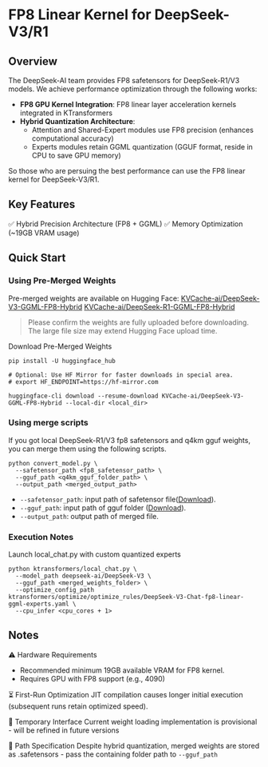 # FP8 Linear Kernel for DeepSeek-V3/R1

## Overview
The DeepSeek-AI team provides FP8 safetensors for DeepSeek-R1/V3 models. We achieve performance optimization through the following works:
- **FP8 GPU Kernel Integration**: FP8 linear layer acceleration kernels integrated in KTransformers
- **Hybrid Quantization Architecture**:
  - Attention and Shared-Expert modules use FP8 precision (enhances computational accuracy)
  - Experts modules retain GGML quantization (GGUF format, reside in CPU to save GPU memory)

So those who are persuing the best performance can use the FP8 linear kernel for DeepSeek-V3/R1.

## Key Features
✅ Hybrid Precision Architecture (FP8 + GGML)
✅ Memory Optimization (~19GB VRAM usage)

## Quick Start
### Using Pre-Merged Weights

Pre-merged weights are available on Hugging Face:
[KVCache-ai/DeepSeek-V3-GGML-FP8-Hybrid](https://huggingface.co/KVCache-ai/DeepSeek-V3)
[KVCache-ai/DeepSeek-R1-GGML-FP8-Hybrid](https://huggingface.co/KVCache-ai/DeepSeek-R1)
> Please confirm the weights are fully uploaded before downloading. The large file size may extend Hugging Face upload time.


Download Pre-Merged Weights
```shell
pip install -U huggingface_hub

# Optional: Use HF Mirror for faster downloads in special area.
# export HF_ENDPOINT=https://hf-mirror.com 

huggingface-cli download --resume-download KVCache-ai/DeepSeek-V3-GGML-FP8-Hybrid --local-dir <local_dir>
```
### Using merge scripts
If you got local DeepSeek-R1/V3 fp8 safetensors and q4km gguf weights, you can merge them using the following scripts.

```shell
python convert_model.py \
  --safetensor_path <fp8_safetensor_path> \
  --gguf_path <q4km_gguf_folder_path> \
  --output_path <merged_output_path>
```

* `--safetensor_path`:	input path of safetensor file([Download](https://huggingface.co/deepseek-ai/DeepSeek-V3/tree/main)).
* `--gguf_path`: input path of gguf folder ([Download](https://huggingface.co/unsloth/DeepSeek-V3-GGUF/tree/main/DeepSeek-V3-Q4_K_M)).
* `--output_path`: output path of merged file.


### Execution Notes

Launch local_chat.py with custom quantized experts
```shell
python ktransformers/local_chat.py \
  --model_path deepseek-ai/DeepSeek-V3 \
  --gguf_path <merged_weights_folder> \
  --optimize_config_path ktransformers/optimize/optimize_rules/DeepSeek-V3-Chat-fp8-linear-ggml-experts.yaml \
  --cpu_infer <cpu_cores + 1>
```


## Notes

⚠️ Hardware Requirements
* Recommended minimum 19GB available VRAM for FP8 kernel.
* Requires GPU with FP8 support (e.g., 4090)

⏳ First-Run Optimization
JIT compilation causes longer initial execution (subsequent runs retain optimized speed).

🔄 Temporary Interface
Current weight loading implementation is provisional - will be refined in future versions

📁 Path Specification
Despite hybrid quantization, merged weights are stored as .safetensors - pass the containing folder path to `--gguf_path`